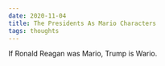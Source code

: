 ```yaml
---
date: 2020-11-04
title: The Presidents As Mario Characters
tags: thoughts
---
```


If Ronald Reagan was Mario, Trump is Wario.